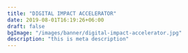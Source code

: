 ```yaml
---
title: "DIGITAL IMPACT ACCELERATOR"
date: 2019-08-01T16:19:26+06:00
draft: false
bgImage: "/images/banner/digital-impact-accelerator.jpg"
description: "this is meta description"
---
```


